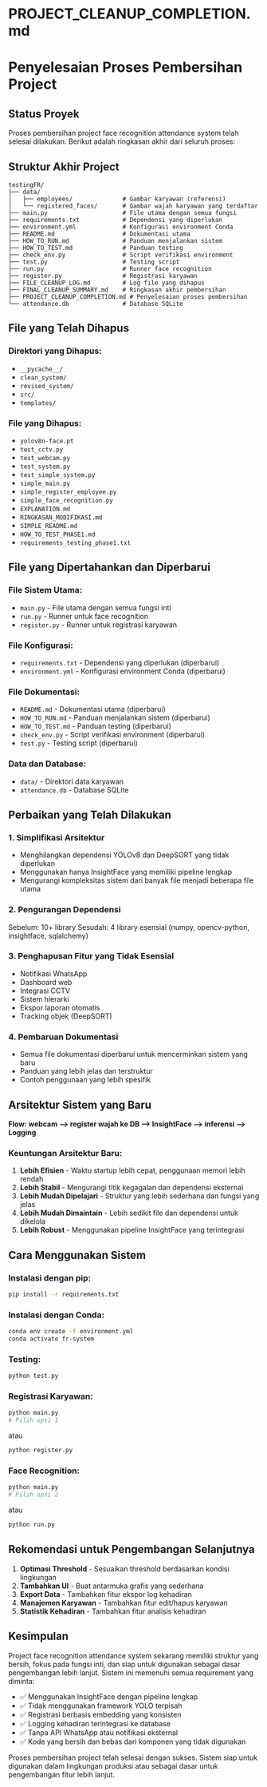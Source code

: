 # PROJECT_CLEANUP_COMPLETION.md
# Penyelesaian Proses Pembersihan Project

## Status Proyek

Proses pembersihan project face recognition attendance system telah selesai dilakukan. Berikut adalah ringkasan akhir dari seluruh proses:

## Struktur Akhir Project

```
testingFR/
├── data/
│   ├── employees/              # Gambar karyawan (referensi)
│   └── registered_faces/       # Gambar wajah karyawan yang terdaftar
├── main.py                     # File utama dengan semua fungsi
├── requirements.txt            # Dependensi yang diperlukan
├── environment.yml             # Konfigurasi environment Conda
├── README.md                   # Dokumentasi utama
├── HOW_TO_RUN.md               # Panduan menjalankan sistem
├── HOW_TO_TEST.md              # Panduan testing
├── check_env.py                # Script verifikasi environment
├── test.py                     # Testing script
├── run.py                      # Runner face recognition
├── register.py                 # Registrasi karyawan
├── FILE_CLEANUP_LOG.md         # Log file yang dihapus
├── FINAL_CLEANUP_SUMMARY.md    # Ringkasan akhir pembersihan
├── PROJECT_CLEANUP_COMPLETION.md # Penyelesaian proses pembersihan
└── attendance.db               # Database SQLite
```

## File yang Telah Dihapus

### Direktori yang Dihapus:
- `__pycache__/`
- `clean_system/`
- `revised_system/`
- `src/`
- `templates/`

### File yang Dihapus:
- `yolov8n-face.pt`
- `test_cctv.py`
- `test_webcam.py`
- `test_system.py`
- `test_simple_system.py`
- `simple_main.py`
- `simple_register_employee.py`
- `simple_face_recognition.py`
- `EXPLANATION.md`
- `RINGKASAN_MODIFIKASI.md`
- `SIMPLE_README.md`
- `HOW_TO_TEST_PHASE1.md`
- `requirements_testing_phase1.txt`

## File yang Dipertahankan dan Diperbarui

### File Sistem Utama:
- `main.py` - File utama dengan semua fungsi inti
- `run.py` - Runner untuk face recognition
- `register.py` - Runner untuk registrasi karyawan

### File Konfigurasi:
- `requirements.txt` - Dependensi yang diperlukan (diperbarui)
- `environment.yml` - Konfigurasi environment Conda (diperbarui)

### File Dokumentasi:
- `README.md` - Dokumentasi utama (diperbarui)
- `HOW_TO_RUN.md` - Panduan menjalankan sistem (diperbarui)
- `HOW_TO_TEST.md` - Panduan testing (diperbarui)
- `check_env.py` - Script verifikasi environment (diperbarui)
- `test.py` - Testing script (diperbarui)

### Data dan Database:
- `data/` - Direktori data karyawan
- `attendance.db` - Database SQLite

## Perbaikan yang Telah Dilakukan

### 1. **Simplifikasi Arsitektur**
- Menghilangkan dependensi YOLOv8 dan DeepSORT yang tidak diperlukan
- Menggunakan hanya InsightFace yang memiliki pipeline lengkap
- Mengurangi kompleksitas sistem dari banyak file menjadi beberapa file utama

### 2. **Pengurangan Dependensi**
Sebelum: 10+ library
Sesudah: 4 library esensial (numpy, opencv-python, insightface, sqlalchemy)

### 3. **Penghapusan Fitur yang Tidak Esensial**
- Notifikasi WhatsApp
- Dashboard web
- Integrasi CCTV
- Sistem hierarki
- Ekspor laporan otomatis
- Tracking objek (DeepSORT)

### 4. **Pembaruan Dokumentasi**
- Semua file dokumentasi diperbarui untuk mencerminkan sistem yang baru
- Panduan yang lebih jelas dan terstruktur
- Contoh penggunaan yang lebih spesifik

## Arsitektur Sistem yang Baru

**Flow: webcam --> register wajah ke DB --> InsightFace --> inferensi --> Logging**

### Keuntungan Arsitektur Baru:
1. **Lebih Efisien** - Waktu startup lebih cepat, penggunaan memori lebih rendah
2. **Lebih Stabil** - Mengurangi titik kegagalan dan dependensi eksternal
3. **Lebih Mudah Dipelajari** - Struktur yang lebih sederhana dan fungsi yang jelas
4. **Lebih Mudah Dimaintain** - Lebih sedikit file dan dependensi untuk dikelola
5. **Lebih Robust** - Menggunakan pipeline InsightFace yang terintegrasi

## Cara Menggunakan Sistem

### Instalasi dengan pip:
```bash
pip install -r requirements.txt
```

### Instalasi dengan Conda:
```bash
conda env create -f environment.yml
conda activate fr-system
```

### Testing:
```bash
python test.py
```

### Registrasi Karyawan:
```bash
python main.py
# Pilih opsi 1
```
atau
```bash
python register.py
```

### Face Recognition:
```bash
python main.py
# Pilih opsi 2
```
atau
```bash
python run.py
```

## Rekomendasi untuk Pengembangan Selanjutnya

1. **Optimasi Threshold** - Sesuaikan threshold berdasarkan kondisi lingkungan
2. **Tambahkan UI** - Buat antarmuka grafis yang sederhana
3. **Export Data** - Tambahkan fitur ekspor log kehadiran
4. **Manajemen Karyawan** - Tambahkan fitur edit/hapus karyawan
5. **Statistik Kehadiran** - Tambahkan fitur analisis kehadiran

## Kesimpulan

Project face recognition attendance system sekarang memiliki struktur yang bersih, fokus pada fungsi inti, dan siap untuk digunakan sebagai dasar pengembangan lebih lanjut. Sistem ini memenuhi semua requirement yang diminta:

- ✅ Menggunakan InsightFace dengan pipeline lengkap
- ✅ Tidak menggunakan framework YOLO terpisah
- ✅ Registrasi berbasis embedding yang konsisten
- ✅ Logging kehadiran terintegrasi ke database
- ✅ Tanpa API WhatsApp atau notifikasi eksternal
- ✅ Kode yang bersih dan bebas dari komponen yang tidak digunakan

Proses pembersihan project telah selesai dengan sukses. Sistem siap untuk digunakan dalam lingkungan produksi atau sebagai dasar untuk pengembangan fitur lebih lanjut.